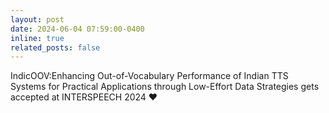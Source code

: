 ```yaml
---
layout: post
date: 2024-06-04 07:59:00-0400
inline: true
related_posts: false
---
```


IndicOOV:Enhancing Out-of-Vocabulary Performance of Indian TTS Systems for Practical Applications through Low-Effort Data Strategies gets accepted at INTERSPEECH 2024 :heart:
